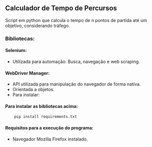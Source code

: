 ## Calculador de Tempo de Percursos
Script em python que calcula o tempo de n pontos de partida até um objetivo, considerando tráfego.

### Bibliotecas:

#### Selenium: 
- Utilizada para automação: Busca, navegação e web scraping.

#### WebDriver Manager:
- API utilizada para manipulação do navegador de forma nativa.
- Orientada a objetos.
- Para instalar:

#### Para instalar as bibliotecas acima:

        pip install requirements.txt
#### Requisitos para a execução do programa: 
- Navegador Mozilla Firefox instalado.
